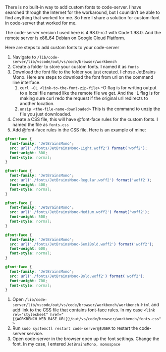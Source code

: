 
There is no built-in way to add custom fonts to code-server. I have searched through the Internet for the workaround, but I counldn’t be able to find anything that worked for me. So here I share a solution for custom-font in code-server that worked for me.


The code-server version I used here is 4.98.0-rc.1 with Code 1.98.0. And the remote server is x86_64 Debian on Google Cloud Platform.


Here are steps to add custom fonts to your code-server

1. Navigate to `/lib/code-server/lib/vscode/out/vs/code/browser/workbench`
2. Create a folder to store your custom fonts. I named it as `fonts`
3. Download the font file to the folder you just created. I chose JetBrains Mono. Here are steps to download the font from url on the command line interface.
    1. `curl -OL <link-to-the-font-zip-file>`  -O flag is for writing output to a local file named like the remote file we get. And the -L flag is for making sure curl redo the request if the original url redirects to another location.
    2. `unzip <the-file-name-downloaded>` This is the command to unzip the file you just downloaded.
4. Create a CSS file, this will have @font-face rules for the custom fonts. I named the file as `fonts.css`
5. Add @font-face rules in the CSS file. Here is an example of mine:

```css
@font-face {
  font-family: 'JetBrainsMono';
  src: url('./fonts/JetBrainsMono-Light.woff2') format('woff2');
  font-weight: 300;
  font-style: normal;
}

@font-face {
  font-family: 'JetBrainsMono';
  src: url('./fonts/JetBrainsMono-Regular.woff2') format('woff2');
  font-weight: 400;
  font-style: normal;
}

@font-face {
  font-family: 'JetBrainsMono';
  src: url('./fonts/JetBrainsMono-Medium.woff2') format('woff2');
  font-weight: 500;
  font-style: normal;
}

@font-face {
  font-family: 'JetBrainsMono';
  src: url('./fonts/JetBrainsMono-SemiBold.woff2') format('woff2');
  font-weight: 600;
  font-style: normal;
}

@font-face {
  font-family: 'JetBrainsMono';
  src: url('./fonts/JetBrainsMono-Bold.woff2') format('woff2');
  font-weight: 700;
  font-style: normal;
}
```

1. Open `/lib/code-server/lib/vscode/out/vs/code/browser/workbench/workbench.html` and add link to the CSS file that contains font-face rules. In my case `<link rel="stylesheet" href="{{WORKBENCH_WEB_BASE_URL}}/out/vs/code/browser/workbench/fonts.css">`
2. Run `sudo systemctl restart code-server@$USER`  to restart the code-server service.
3. Open code-server in the browser open up the font settings. Change the font. In my case, I entered `JetBrainsMono, monospace`
